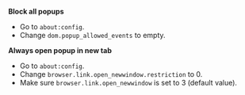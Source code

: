 **Block all popups**

- Go to `about:config`.
- Change `dom.popup_allowed_events` to empty.


**Always open popup in new tab**

- Go to `about:config`.
- Change `browser.link.open_newwindow.restriction` to 0.
- Make sure `browser.link.open_newwindow` is set to 3 (default value).
